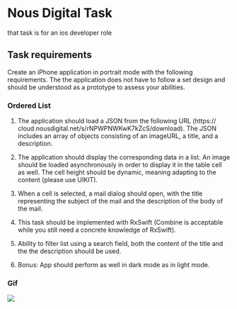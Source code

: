 # Nous Digital Task

that task is for an ios developer role 

## Task requirements 

Create an iPhone application in portrait mode with the following requirements. The
the application does not have to follow a set design and should be understood as a
prototype to assess your abilities.


### Ordered List

1. The application should load a JSON from the following URL (https://
cloud.nousdigital.net/s/rNPWPNWKwK7kZcS/download). The JSON includes an
array of objects consisting of an imageURL, a title, and a description.

2. The application should display the corresponding data in a list. An image should be
loaded asynchronously in order to display it in the table cell as well. The cell height
should be dynamic, meaning adapting to the content (please use UIKIT).

3. When a cell is selected, a mail dialog should open, with the title representing
the subject of the mail and the description of the body of the mail.
4. This task should be implemented with RxSwift (Combine is acceptable while you
still need a concrete knowledge of RxSwift).

5. Ability to filter list using a search field, both the content of the title and the
the description should be used.

6. Bonus: App should perform as well in dark mode as in light mode.




### Gif

![](task.gif)



